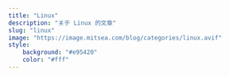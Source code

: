 ```yaml
---
title: "Linux"
description: "关于 Linux 的文章"
slug: "linux"
image: "https://image.mitsea.com/blog/categories/linux.avif"
style:
    background: "#e95420"
    color: "#fff"
---
```


